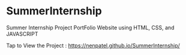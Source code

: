 # SummerInternship
Summer Internship Project
PortFolio Website using HTML, CSS, and JAVASCRIPT

Tap to View the Project : 
https://nenpatel.github.io/SummerInternship/

